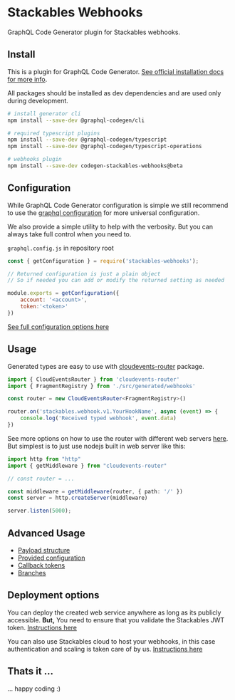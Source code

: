 # Stackables Webhooks

GraphQL Code Generator plugin for Stackables webhooks.

## Install

This is a plugin for GraphQL Code Generator. [See official installation docs for more info](https://www.graphql-code-generator.com/docs/getting-started/installation).

All packages should be installed as dev dependencies and are used only during development.

```bash
# install generator cli
npm install --save-dev @graphql-codegen/cli

# required typescript plugins
npm install --save-dev @graphql-codegen/typescript
npm install --save-dev @graphql-codegen/typescript-operations

# webhooks plugin
npm install --save-dev codegen-stackables-webhooks@beta
```

## Configuration

While GraphQL Code Generator configuration is simple we still recommend to use the [graphql configuration](https://graphql-config.com/introduction) for more universal configuration. 

We also provide a simple utility to help with the verbosity. But you can always take full control when you need to.

`graphql.config.js` in repository root

```js
const { getConfiguration } = require('stackables-webhooks');

// Returned configuration is just a plain object
// So if needed you can add or modify the returned setting as needed

module.exports = getConfiguration({
    account: '<account>',
    token:'<token>'
})
```

[See full configuration options here]()

## Usage

Generated types are easy to use with [cloudevents-router](https://github.com/stackables/cloudevents-router) package.

```typescript
import { CloudEventsRouter } from 'cloudevents-router'
import { FragmentRegistry } from './src/generated/webhooks'

const router = new CloudEventsRouter<FragmentRegistry>()

router.on('stackables.webhook.v1.YourHookName', async (event) => {
    console.log('Received typed webhook', event.data)
})
```

See more options on how to use the router with different web servers [here](https://github.com/stackables/cloudevents-router). But simplest is to just use nodejs built in web server like this:

```typescript
import http from "http"
import { getMiddleware } from "cloudevents-router"

// const router = ... 

const middleware = getMiddleware(router, { path: '/' })
const server = http.createServer(middleware)

server.listen(5000);
```

## Advanced Usage

- [Payload structure]()
- [Provided configuration]()
- [Callback tokens]()
- [Branches]()

## Deployment options

You can deploy the created web service anywhere as long as its publicly accessible. **But,** You need to ensure that you validate the Stackables JWT token. [Instructions here]()

You can also use Stackables cloud to host your webhooks, in this case authentication and scaling is taken care of by us. [Instructions here]()

## Thats it ...

... happy coding :)